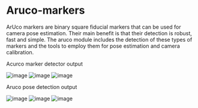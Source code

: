# Aruco-markers

ArUco markers are binary square fiducial markers that can be used for camera pose estimation. Their main benefit is that their detection is robust, fast and simple.
The aruco module includes the detection of these types of markers and the tools to employ them for pose estimation and camera calibration.

Acurco marker detector output

![image](https://user-images.githubusercontent.com/92249890/199737976-80d10de3-dd92-41e1-95dc-dd9434764835.png)
![image](https://user-images.githubusercontent.com/92249890/199738673-c7f50ac3-e480-468c-8be3-9b617b6c6531.png)
![image](https://user-images.githubusercontent.com/92249890/199738778-cf3b31e8-12b3-4adb-85ce-83f3bf02d1e8.png)

Aruco pose detection output

![image](https://user-images.githubusercontent.com/92249890/199738909-a54d12a3-dc09-414f-9a03-e965793e2d07.png)
![image](https://user-images.githubusercontent.com/92249890/199738959-a9e9131e-b7fc-4993-aa95-54e4fbe8d266.png)
![image](https://user-images.githubusercontent.com/92249890/199738988-3d7ed6e6-cd2a-49fc-91a9-512b304d6eab.png)


